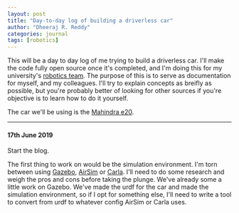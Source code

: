 ```yaml
---
layout: post
title: "Day-to-day log of building a driverless car"
author: "Dheeraj R. Reddy"
categories: journal
tags: [robotics]
---
```


This will be a day to day log of me trying to build a driverless car. I'll make the code fully open source once it's completed, and I'm doing this for my university's [robotics team](projectmanas.in). 
The purpose of this is to serve as documentation for myself, and my colleagues. I'll try to explain concepts as breifly as possible, but you're probably better of looking for other sources if you're objective is to learn how to do it yourself.

The car we'll be using is the [Mahindra e20](https://www.mahindraelectric.com/vehicles/e2oPlus/).

---

#### 17th June 2019

Start the blog.

The first thing to work on would be the simulation environment. I'm torn between using [Gazebo](http://gazebosim.org/), [AirSim](https://github.com/microsoft/AirSim) or [Carla](http://carla.org/). 
I'll need to do some research and weigh the pros and cons before taking the plunge. We've already some a little work on Gazebo. We've made the urdf for the car and made the simulation environment, 
so if I opt for something else, I'll need to write a tool to convert from urdf to whatever config AirSim or Carla uses.

